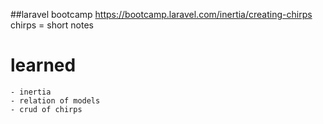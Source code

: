 ##laravel bootcamp https://bootcamp.laravel.com/inertia/creating-chirps
chirps = short notes
    
# learned 
    - inertia 
    - relation of models
    - crud of chirps
